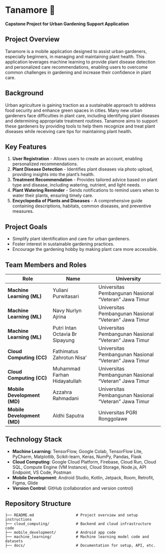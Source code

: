 # Tanamore 🌱

**Capstone Project for Urban Gardening Support Application**

## Project Overview

Tanamore is a mobile application designed to assist urban gardeners, especially beginners, in managing and maintaining plant health. This application leverages machine learning to provide plant disease detection and personalized care recommendations, enabling users to overcome common challenges in gardening and increase their confidence in plant care.

## Background

Urban agriculture is gaining traction as a sustainable approach to address food security and enhance green spaces in cities. Many new urban gardeners face difficulties in plant care, including identifying plant diseases and determining appropriate treatment routines. Tanamore aims to support these gardeners by providing tools to help them recognize and treat plant diseases while receiving care tips for maintaining plant health.

## Key Features

1. **User Registration** - Allows users to create an account, enabling personalized recommendations.
2. **Plant Disease Detection** - Identifies plant diseases via photo upload, providing insights into the plant’s health.
3. **Treatment Recommendation** - Provides tailored advice based on plant type and disease, including watering, nutrient, and light needs.
4. **Plant Watering Reminder** - Sends notifications to remind users when to water their plants, ensuring timely care.
5. **Encyclopedia of Plants and Diseases** - A comprehensive guide containing descriptions, habitats, common diseases, and preventive measures.

## Project Goals

- Simplify plant identification and care for urban gardeners.
- Foster interest in sustainable gardening practices.
- Encourage the gardening hobby by making plant care more accessible.

## Team Members and Roles

| Role               | Name                          | University                                           |
|--------------------|-------------------------------|------------------------------------------------------|
| **Machine Learning (ML)** | Yuliani Purwitasari | Universitas Pembangunan Nasional “Veteran” Jawa Timur |
| **Machine Learning (ML)** | Navy Nurlyn Ajrina | Universitas Pembangunan Nasional “Veteran” Jawa Timur |
| **Machine Learning (ML)** | Putri Intan Octavia Br Sipayung | Universitas Pembangunan Nasional “Veteran” Jawa Timur |
| **Cloud Computing (CC)**  | Fathimatus Zahrotun Nisa’ | Universitas Pembangunan Nasional “Veteran” Jawa Timur |
| **Cloud Computing (CC)**  | Muhammad Farhan Hidayatullah | Universitas Pembangunan Nasional “Veteran” Jawa Timur |
| **Mobile Development (MD)** | Azzahra Rahmadani | Universitas Pembangunan Nasional “Veteran” Jawa Timur |
| **Mobile Development (MD)** | Aldhi Saputra | Universitas PGRI Ronggolawe |

## Technology Stack

- **Machine Learning**: TensorFlow, Google Colab, TensorFlow Lite, PyCharm, Matplotlib, Scikit-learn, Keras, NumPy, Pandas, Flask
- **Cloud Computing**: Google Cloud Platform, Firebase, Cloud Run, Cloud SQL, Compute Engine (VM Instance), Cloud Storage, Node.js, API Endpoint, VS Code, Postman
- **Mobile Development**: Android Studio, Kotlin, Jetpack, Room, Retrofit, Figma, Glide
- **Version Control**: GitHub (collaboration and version control)

## Repository Structure

```plaintext
├── README.md                   # Project overview and setup instructions
├── cloud_computing/            # Backend and cloud infrastructure code
├── mobile_development/         # Android app code
├── machine_learning/           # Machine learning model code and datasets
├── docs/                       # Documentation for setup, API, etc.

